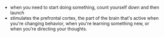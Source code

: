 
- when you need to start doing something, count yourself down and then launch
- stimulates the prefrontal cortex, the part of the brain that's active when you're changing behavior, when you're learning something new, or when you're directing your thoughts.